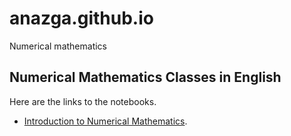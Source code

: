 # anazga.github.io
Numerical mathematics


## Numerical Mathematics Classes in English

Here are the links to the notebooks.

- [Introduction to Numerical Mathematics](https://anazga.github.io/NumMat/IntroductionNumericalMathematics.html).